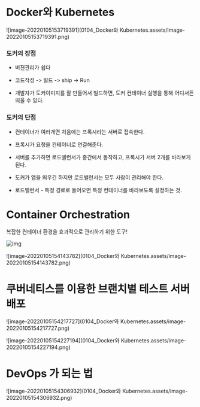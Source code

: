 # Docker와 Kubernetes

![image-20220105153719391](0104_Docker와 Kubernetes.assets/image-20220105153719391.png)

### 도커의 장점

- 버젼관리가 쉽다

- 코드작성 -> 빌드 -> ship -> Run
- 개발자가 도커이미지를 잘 만들어서 빌드하면, 도커 컨테이너 실행을 통해 어디서든 띄울 수 있다.

### 도커의 단점

- 컨테이너가 여러개면 처음에는 프록시라는 서버로 접속한다.

- 프록시가 요청을 컨테이너로 연결해준다.

- 서버를 추가하면 로드밸런서가 중간에서 동작하고, 프록시가 서버 2개를 바라보게 된다.

- 도커가 앱을 띄우긴 하지만 로드밸런서는 모두 사람이 관리해야 한다.

- 로드밸런서 - 특정 경로로 들어오면 특정 컨테이너를 바라보도록 설정하는 것.

  

# Container Orchestration

복잡한 컨테이너 환경을 효과적으로 관리하기 위한 도구!

![img](https://i1.wp.com/www.docker.com/blog/wp-content/uploads/2019/10/Docker-Kubernetes-together.png?fit=533%2C300&ssl=1)



![image-20220105154143782](0104_Docker와 Kubernetes.assets/image-20220105154143782.png)



# 쿠버네티스를 이용한 브랜치별 테스트 서버 배포

![image-20220105154217727](0104_Docker와 Kubernetes.assets/image-20220105154217727.png)

![image-20220105154227194](0104_Docker와 Kubernetes.assets/image-20220105154227194.png)

# DevOps 가 되는 법

![image-20220105154306932](0104_Docker와 Kubernetes.assets/image-20220105154306932.png)